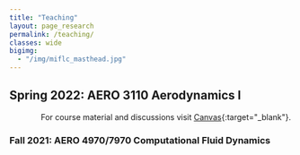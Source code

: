 ```yaml
---
title: "Teaching"
layout: page_research
permalink: /teaching/
classes: wide
bigimg:
  - "/img/miflc_masthead.jpg"
---
```


## Spring 2022: AERO 3110 Aerodynamics I

    For course material and discussions visit [Canvas](https://auburn.instructure.com/){:target="_blank"}.
  
### Fall 2021: AERO 4970/7970 Computational Fluid Dynamics

<br />
<br />
<br />
<br />
<br />
<br />
<br />
<br />
<br />
<br />
<br />
<br />
<br />
<br />
<br />

















